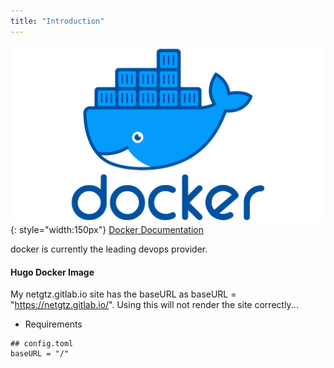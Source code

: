 ```yaml
---
title: "Introduction"
---
```


![docker](../../assets/images/docker.png "docker"){: style="width:150px"} [Docker Documentation](/devops/docker/intro)

docker is currently the leading devops provider. 

#### Hugo Docker Image
My netgtz.gitlab.io site has the baseURL as baseURL = "https://netgtz.gitlab.io/". Using this will not render the site correctly...
* Requirements
```
## config.toml 
baseURL = "/"
```
